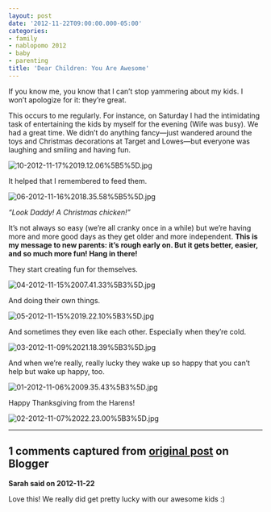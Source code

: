 ```yaml
---
layout: post
date: '2012-11-22T09:00:00.000-05:00'
categories:
- family
- nablopomo 2012
- baby
- parenting
title: 'Dear Children: You Are Awesome'
---
```



If you know me, you know that I can’t stop yammering about my kids. I won’t apologize for it: they’re great.

This occurs to me regularly. For instance, on Saturday I had the intimidating task of entertaining the kids by myself for the evening (Wife was busy). We had a great time. We didn’t do anything fancy—just wandered around the toys and Christmas decorations at Target and Lowes—but everyone was laughing and smiling and having fun.  

![10-2012-11-17%2019.12.06%5B5%5D.jpg](10-2012-11-17%2019.12.06%5B5%5D.jpg)

It helped that I remembered to feed them.

![06-2012-11-16%2018.35.58%5B5%5D.jpg](06-2012-11-16%2018.35.58%5B5%5D.jpg)  

*“Look Daddy! A Christmas chicken!”*

It’s not always so easy (we’re all cranky once in a while) but we’re having more and more good days as they get older and more independent. **This is my message to new parents: it’s rough early on. But it gets better, easier, and so much more fun! Hang in there!**

They start creating fun for themselves.

![04-2012-11-15%2007.41.33%5B3%5D.jpg](04-2012-11-15%2007.41.33%5B3%5D.jpg)

And doing their own things.

![05-2012-11-15%2019.22.10%5B3%5D.jpg](05-2012-11-15%2019.22.10%5B3%5D.jpg)

And sometimes they even like each other. Especially when they’re cold.

![03-2012-11-09%2021.18.39%5B3%5D.jpg](03-2012-11-09%2021.18.39%5B3%5D.jpg)

And when we’re really, really lucky they wake up so happy that you can’t help but wake up happy, too.

![01-2012-11-06%2009.35.43%5B3%5D.jpg](01-2012-11-06%2009.35.43%5B3%5D.jpg)

Happy Thanksgiving from the Harens!

![02-2012-11-07%2022.23.00%5B3%5D.jpg](02-2012-11-07%2022.23.00%5B3%5D.jpg)

---

## 1 comments captured from [original post](https://blog.wassupy.com/2012/11/dear-children-you-are-awesome.html) on Blogger

**Sarah said on 2012-11-22**

Love this! We really did get pretty lucky with our awesome kids :)

